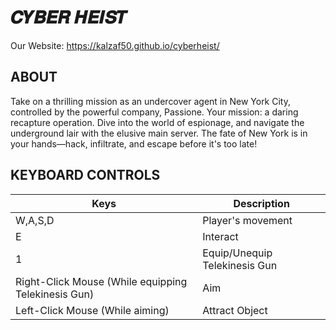 # 𝑪𝒀𝑩𝑬𝑹 𝑯𝑬𝑰𝑺𝑻

Our Website: https://kalzaf50.github.io/cyberheist/

## ABOUT
Take on a thrilling mission as an undercover agent in New York City, controlled by the powerful company, Passione. Your mission: a daring recapture operation. Dive into the world of espionage, and navigate the underground lair with the elusive main server. The fate of New York is in your hands—hack, infiltrate, and escape before it's too late!

## KEYBOARD CONTROLS
| Keys | Description | 
| ---------|----------|
| W,A,S,D | Player's movement | 
| E | Interact | 
| 1 | Equip/Unequip Telekinesis Gun | 
| Right-Click Mouse (While equipping Telekinesis Gun) | Aim | 
| Left-Click Mouse (While aiming) | Attract Object | 
